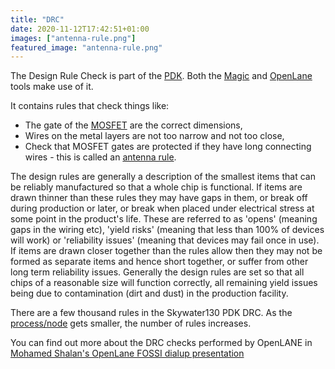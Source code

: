 ```yaml
---
title: "DRC"
date: 2020-11-12T17:42:51+01:00
images: ["antenna-rule.png"]
featured_image: "antenna-rule.png"
---
```


The Design Rule Check is part of the [PDK](/terminology/pdk). Both the [Magic](/terminology/magic) and [OpenLane](/terminology/openlane) tools make use of it.

It contains rules that check things like:

* The gate of the [MOSFET](/terminology/mosfet) are the correct dimensions,
* Wires on the metal layers are not too narrow and not too close,
* Check that MOSFET gates are protected if they have long connecting wires - this is called an [antenna rule](/terminology/antenna-report).

The design rules are generally a description of the smallest items that can be reliably manufactured so that a whole chip is functional. If items are drawn thinner than these rules they may have gaps in them, or break off during production or later, or break when placed under electrical stress at some point in the product's life. These are referred to as 'opens' (meaning gaps in the wiring etc), 'yield risks' (meaning that less than 100% of devices will work) or 'reliability issues' (meaning that devices may fail once in use). If items are drawn closer together than the rules allow then they may not be formed as separate items and hence short together, or suffer from other long term reliability issues. Generally the design rules are set so that all chips of a reasonable size will function correctly, all remaining yield issues being due to contamination (dirt and dust) in the production facility.

There are a few thousand rules in the Skywater130 PDK DRC. As the [process/node](/terminology/node) gets smaller, the number of rules increases.

You can find out more about the DRC checks performed by OpenLANE in [Mohamed Shalan's OpenLane FOSSI dialup presentation](https://www.youtube.com/watch?v=Vhyv0eq_mLU)
